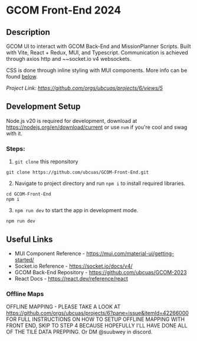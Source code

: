 # GCOM Front-End 2024

## Description

GCOM UI to interact with GCOM Back-End and MissionPlanner Scripts. Built with Vite, React + Redux, MUI, and Typescript. Communication is achieved through axios http and ~~socket.io v4 websockets.

CSS is done through inline styling with MUI components. More info can be found [below](#useful-links).

_Project Link: https://github.com/orgs/ubcuas/projects/6/views/5_

## Development Setup
Node.js v20 is required for development, download at https://nodejs.org/en/download/current or use `nvm` if you're cool and swag with it.
### Steps:
1. `git clone` this reponsitory
```
git clone https://github.com/ubcuas/GCOM-Front-End.git
```
2. Navigate to project directory and run `npm i` to install required libraries.
```
cd GCOM-Front-End
npm i
```
3. `npm run dev` to start the app in development mode.
```
npm run dev
```
## Useful Links
- MUI Component Reference - https://mui.com/material-ui/getting-started/
- Socket.io Reference - https://socket.io/docs/v4/
- GCOM Back-End Repository - https://github.com/ubcuas/GCOM-2023
- React Docs - https://react.dev/reference/react


### Offline Maps

OFFLINE MAPPING - PLEASE TAKE A LOOK AT https://github.com/orgs/ubcuas/projects/6?pane=issue&itemId=42266000 FOR FULL INSTRUCTIONS ON HOW TO SETUP OFFLINE MAPPING WITH FRONT END, SKIP TO STEP 4 BECAUSE HOPEFULLY I'LL HAVE DONE ALL OF THE TILE DATA PREPPING. Or DM @suubwey in discord.
